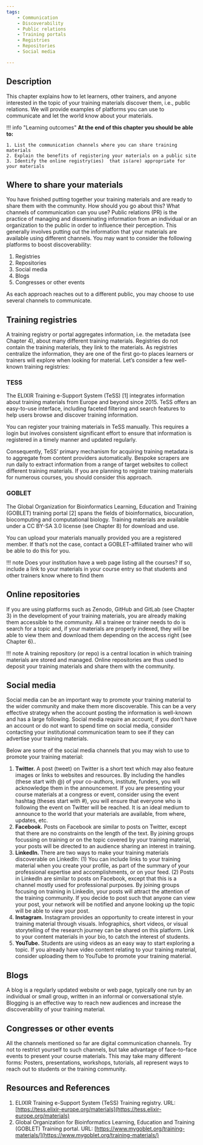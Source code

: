 ```yaml
---
tags:
    - Communication
    - Discoverability
    - Public relations
    - Training portals
    - Registries
    - Repositories
    - Social media

---
```

 
## Description

This chapter explains how to let learners, other trainers, and anyone interested in the topic of your training materials discover them, i.e., public relations. We will provide examples of platforms you can use to communicate and let the world know about your materials.

!!! info "Learning outcomes"
    **At the end of this chapter you should be able to:**

    1. List the communication channels where you can share training materials
    2. Explain the benefits of registering your materials on a public site
    3. Identify the online registry(ies)  that is(are) appropriate for your materials

## Where to share your materials

You have finished putting together your training materials and are ready to share them with the community. How should you go about this? What channels of communication can you use?
Public relations (PR) is the practice of managing and disseminating information from an individual or an organization to the public in order to influence their perception. This generally involves putting out the information that your materials are available using different channels. You may want to consider the following platforms to boost discoverability:

 1. Registries
 2. Repositories
 3. Social media
 4. Blogs
 5. Congresses or other events

As each approach reaches out to a different public, you may choose to use several channels to communicate.

## Training registries

A training registry or portal aggregates information, i.e. the metadata (see Chapter 4), about many different training materials. Registries do not contain the training materials, they link to the materials.  As registries centralize the information, they are one of the first go-to places learners or trainers will explore when looking for material. Let’s consider a few well-known training registries:

### TESS

The ELIXIR Training e-Support System (TeSS) [1] integrates information about training materials from Europe and beyond since 2015. TeSS offers an easy-to-use interface, including faceted filtering and search features to help users browse and discover training information. 

You can register your training materials in TeSS manually. This requires a login but involves consistent significant effort to ensure that information is registered in a timely manner and updated regularly.

Consequently, TeSS’ primary mechanism for acquiring training metadata is to aggregate from content providers automatically. Bespoke scrapers are run daily to extract information from a range of target websites to collect different training materials. If you are planning to register training materials for numerous courses, you should consider this approach.

### GOBLET

The Global Organization for Bioinformatics Learning, Education and Training (GOBLET) training portal [2] spans the fields of bioinformatics, biocuration, biocomputing and computational biology. Training materials are available under a CC BY-SA 3.0 license (see Chapter 8) for download and use. 

You can upload your materials manually provided you are a registered member. If that’s not the case, contact a GOBLET-affiliated trainer who will be able to do this for you.

!!! note
    Does your institution have a web page listing all the courses? If so, include a link to your materials in your course entry so that students and other trainers know where to find them

## Online repositories

If you are using platforms such as Zenodo, GitHub and GitLab (see Chapter 3) in the development of your training materials, you are already making them accessible to the community. All a trainee or trainer needs to do is search for a topic and, if your materials are properly indexed, they will be able to view them and download them depending on the access right (see Chapter 6)..

!!! note
     A training repository (or repo) is a central location in which training materials are stored and managed. Online repositories are thus used to deposit your training materials and share them with the community.

## Social media

Social media can be an important way to promote your training material to the wider community and make them more discoverable. This can be a very effective strategy when the account posting the information is well-known and has a large following. Social media require an account; if you don’t have an account or do not want to spend time on social media, consider contacting your institutional communication team to see if they can advertise your training materials.

Below are some of the social media channels that you may wish to use to promote your training material:

 1. **Twitter.** A post (tweet) on Twitter is a short text which may also feature images or links to websites and resources. By including the handles (these start with @) of your co-authors, institute, funders, you will acknowledge them in the announcement. If you are presenting your course materials at a congress or event, consider using the event hashtag (theses start with #), you will ensure that everyone who is following the event on Twitter will be reached. It is an ideal medium to announce to the world that your materials are available, from where, updates, etc.
 2. **Facebook.** Posts on Facebook are similar to posts on Twitter, except that there are no constraints on the length of the text. By joining groups focussing on training or on the topic covered by your training material, your posts will be directed to an audience sharing an interest in training.
 3. **LinkedIn.** There are two ways to make your training materials discoverable on LinkedIn: (1) You can include links to your training material when you create your profile, as part of the summary of your professional expertise and accomplishments, or on your feed. (2) Posts in LinkedIn are similar to posts on Facebook, except that this is a channel mostly used for professional purposes. By joining groups focusing on training in Linkedin, your posts will attract the attention of the training community. If you decide to post such that anyone can view your post, your network will be notified and anyone looking up the topic will be able to view your post.
 4. **Instagram.** Instagram provides an opportunity to create interest in your training material through visuals. Infographics, short videos, or visual storytelling of the research journey can be shared on this platform. Link to your content materials in your bio, to catch the interest of students.
 5. **YouTube.** Students are using videos as an easy way to start exploring a topic. If you already have video content relating to your training material, consider uploading them to YouTube to promote your training material.

## Blogs

A blog is a regularly updated website or web page, typically one run by an individual or small group, written in an informal or conversational style. Blogging is an effective way to reach new audiences and increase the discoverability of your training material. 

## Congresses or other events

All the channels mentioned so far are digital communication channels. Try not to restrict yourself to such channels, but take advantage of face-to-face events to present your course materials. This may take many different forms: Posters, presentations, workshops, tutorials, all represent ways to reach out to students or the training community.

## Resources and References

 1. ELIXIR Training e-Support System (TeSS) Training registry. URL: [https://tess.elixir-europe.org/materials](https://tess.elixir-europe.org/materials)
 2. Global Organization for Bioinformatics Learning, Education and Training (GOBLET) Training portal. URL: [https://www.mygoblet.org/training-materials/](https://www.mygoblet.org/training-materials/)


